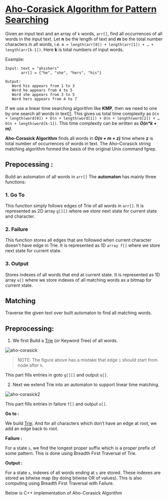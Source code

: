 # [Aho-Corasick Algorithm for Pattern Searching](https://www.geeksforgeeks.org/aho-corasick-algorithm-pattern-searching/)

Given an input text and an array of `k` words, `arr[]`, find all occurrences of all words in the input text. Let **n** be the length of text and **m** be the total number characters in all words, i.e. `m = length(arr[0]) + length(arr[1]) + … + length(arr[k-1])`. Here **k** is total numbers of input words.

Example:

```
Input: text = "ahishers"    
       arr[] = {"he", "she", "hers", "his"}

Output:
   Word his appears from 1 to 3
   Word he appears from 4 to 5
   Word she appears from 3 to 5
   Word hers appears from 4 to 7
```

If we use a linear time searching algorithm like **KMP**, then we need to one by one search all words in text[]. This gives us total time complexity as `O(n + length(word[0]) + O(n + length(word[1]) + O(n + length(word[2]) + … O(n + length(word[k-1])`. This time complexity can be written as ***O(n\*k + m)***.

**Aho-Corasick Algorithm** finds all words in ***O(n + m + z)*** time where **z** is total number of occurrences of words in text. The Aho–Corasick string matching algorithm formed the basis of the original Unix command fgrep.



## **Prepocessing :** 

Build an automaton of all words in `arr[]` The **automaton** has mainly three functions:

### 1. Go To

This function simply follows edges of Trie of all words in `arr[]`. It is represented as 2D array `g[][]` where we store next state for current state and character.

### 2. Failure 

This function stores all edges that are followed when current character doesn't have edge in Trie.  It is represented as 1D `array f[]` where we store next state for current state.

### 3. Output

Stores indexes of all words that end at current state. It is represented as 1D array `o[]` where we store indexes of all matching words as a bitmap for current state.

## Matching 

Traverse the given text over built automaton to find all matching words.



## Preprocessing:

1. We first Build a [Trie](https://www.geeksforgeeks.org/trie-insert-and-search/) (or Keyword Tree) of all words.

![aho-corasick](https://media.geeksforgeeks.org/wp-content/uploads/aho-corasick2-1.png)

> NOTE: The figure above has a mistake that edge `i` should start from node after `h`.

This part fills entries in goto `g[][]` and output `o[]`.

2. Next we extend Trie into an automaton to support linear time matching.

![aho-corasick2](https://media.geeksforgeeks.org/wp-content/uploads/aho-corasick1.png)

This part fills entries in failure `f[]` and output `o[]`.

**Go to :**

We build [Trie](https://www.geeksforgeeks.org/trie-insert-and-search/). And for all characters which don’t have an edge at root, we add an edge back to root.

**Failure :**

For a state `s`, we find the longest proper suffix which is a proper prefix of some pattern. This is done using Breadth First Traversal of Trie.

**Output :**

For a state `s`, indexes of all words ending at `s` are stored. These indexes are stored as bitwise map (by doing bitwise OR of values). This is also computing using Breadth First Traversal with Failure.

Below is C++ implementation of Aho-Corasick Algorithm